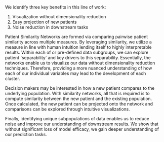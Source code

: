 We identify three key benefits in this line of work: 
  1. Visualization without dimensionality reduction
  2. Easy projection of new patients
  3. Noise reduction in downstream tasks 
  
Patient Similarity Networks are formed via comparing pairwise patient similarity across
multiple measures. By leveraging similarity, we utilize a measure in line with human intuition
lending itself to highly interpretable results. Within each of or pre-defined data
subgroups, we can explore patient 'separability' and key drivers to this separability. 
Essentially, the networks enable us to visualize our data without dimensionality 
reduction techniques. Therefore, providing a more nuanced understanding of how each of
our individual variables may lead to the development of each cluster.

 
Decision makers may be interested in how a new patient compares to the underlying
population. With similarity networks, all that is required is to compute similarity
between the new patient and the existing population. Once calculated, the new patient
can be projected onto the network and comparisons can be explored through intuitive
visualizations. 


Finally, identifying unique subpopulations of data enables us to reduce noise and
improve our understanding of downstream results.  We show that without significant
loss of model efficacy, we gain deeper understanding of our prediction tasks. 